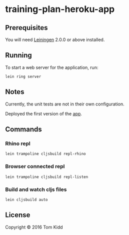 # training-plan-heroku-app

## Prerequisites

You will need [Leiningen][] 2.0.0 or above installed.

[leiningen]: https://github.com/technomancy/leiningen

## Running

To start a web server for the application, run:

    lein ring server

## Notes

Currently, the unit tests are not in their own configuration.

Deployed the first version of the [app](https://evening-shelf-37877.herokuapp.com/index.html).

## Commands

### Rhino repl

    lein trampoline cljsbuild repl-rhino

### Browser connected repl

    lein trampoline cljsbuild repl-listen

### Build and watch cljs files

    lein cljsbuild auto


## License

Copyright © 2016 Tom Kidd
